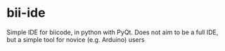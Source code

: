 bii-ide
=======

Simple IDE for biicode, in python with PyQt. Does not aim to be a full IDE, but a simple tool for novice (e.g. Arduino) users
